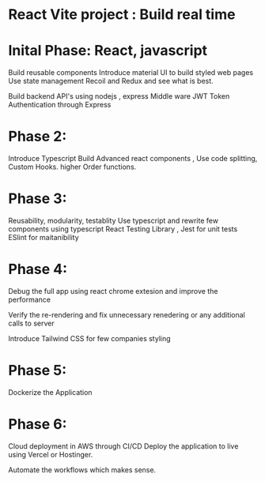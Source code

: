 # React Vite project : Build real time
# Inital Phase: React, javascript 

   Build reusable components
   Introduce material UI to build styled web pages
   Use state management Recoil and Redux and see what is best.

   Build backend API's using nodejs , express
   Middle ware JWT Token Authentication through Express


# Phase 2:

Introduce Typescript 
Build Advanced react components , Use code splitting, Custom Hooks. higher Order functions.


# Phase 3: 

Reusability, modularity, testablity
Use typescript and rewrite few components using typescript
React Testing Library , Jest for unit tests
ESlint for maitanibility

# Phase 4:

Debug the full app using react chrome extesion and improve the performance

Verify the re-rendering and fix unnecessary renedering or any additional calls to server

Introduce Tailwind CSS for few companies styling

# Phase 5:
Dockerize the Application

# Phase 6:

Cloud deployment in AWS through CI/CD
Deploy the application to live using Vercel or Hostinger.

Automate the workflows which makes sense.





